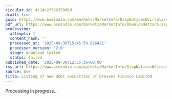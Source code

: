 ```yaml
---
circular_id: 4c14c2f706370d6d
draft: true
guid: https://www.bseindia.com/markets/MarketInfo/DispNoticesNCirculars.aspx?Noticeid={4B645762-41A0-4179-A8F8-E54432BA2047}&noticeno=20250930-48&dt=09/30/2025&icount=48&totcount=104&flag=0
pdf_url: https://www.bseindia.com/markets/MarketInfo/DownloadAttach.aspx?id=20250930-48&attachedId=
processing:
  attempts: 1
  content_hash: ''
  processed_at: '2025-09-30T15:45:59.626421'
  processor_version: '2.0'
  stage: download_failed
  status: failed
published_date: '2025-09-30T12:35:36+00:00'
rss_url: https://www.bseindia.com/markets/MarketInfo/DispNoticesNCirculars.aspx?Noticeid={4B645762-41A0-4179-A8F8-E54432BA2047}&noticeno=20250930-48&dt=09/30/2025&icount=48&totcount=104&flag=0
source: bse
title: Listing of new debt securities of Greaves Finance Limited
---
```


Processing in progress...